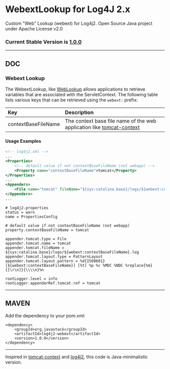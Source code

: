 # WebextLookup for Log4J 2.x

Custom "Web" Lookup (webext) for Log4j2. Open Source Java project under Apache License v2.0

### Current Stable Version is [1.0.0](https://search.maven.org/#search|ga|1|g%3Aorg.javastack%20a%3Alog4j2-webext)

---

## DOC

### Webext Lookup

The WebextLookup, like [WebLookup](https://logging.apache.org/log4j/2.0/manual/lookups.html#WebLookup) allows applications to retrieve variables that are associated with the ServletContext. The following table lists various keys that can be retrieved using the `webext:` prefix:

| Key                 | Description |
| :------------------ | :---------- |
| contextBaseFileName | The context base file name of the web application like [tomcat-context](https://tomcat.apache.org/tomcat-7.0-doc/config/context.html#Naming) |

#### Usage Examples

```xml
<!-- log4j2.xml -->
...
<Properties>
    <!-- default value if not contextBaseFileName (not webapp) -->
    <Property name="contextBaseFileName">tomcat</Property>
</Properties>
...
<Appenders>
    <File name="tomcat" fileName="${sys:catalina.base}/logs/${webext:contextBaseFileName}.log"/>
</Appenders>
...
```

```properties
# log4j2.properties 
status = warn
name = PropertiesConfig

# default value if not contextBaseFileName (not webapp)
property.contextBaseFileName = tomcat

appender.tomcat.type = File
appender.tomcat.name = tomcat
appender.tomcat.fileName = ${sys:catalina.base}/logs/${webext:contextBaseFileName}.log
appender.tomcat.layout.type = PatternLayout
appender.tomcat.layout.pattern = %d{ISO8601} [${webext:contextBaseFileName}] [%t] %p %c %MDC %NDC %replace{%m}{[\r\n]}{\\\\n}%n

rootLogger.level = info
rootLogger.appenderRef.tomcat.ref = tomcat
```

---

## MAVEN

Add the dependency to your pom.xml:

    <dependency>
        <groupId>org.javastack</groupId>
        <artifactId>log4j2-webext</artifactId>
        <version>1.0.0</version>
    </dependency>

---
Inspired in [tomcat-context](https://tomcat.apache.org/tomcat-7.0-doc/config/context.html#Naming) and [log4j2](https://logging.apache.org/log4j/2.0/manual/lookups.html#WebLookup), this code is Java-minimalistic version.
